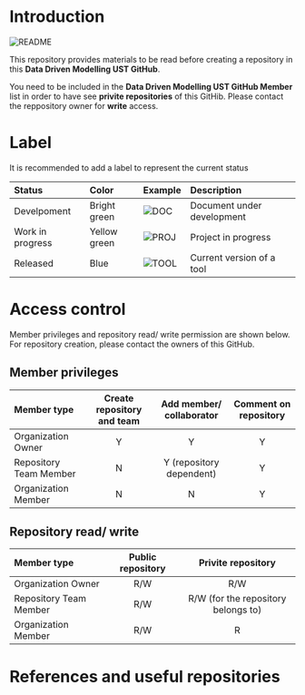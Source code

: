 # Introduction
![README](https://img.shields.io/badge/readme-release-blue.svg)

This repository provides materials to be read before creating a repository in this **Data Driven Modelling UST GitHub**.

You need to be included in the **Data Driven Modelling UST GitHub Member** list in order to have see **privite repositories** of this GitHib. Please contact the reppository owner for **write** access.

# Label
It is recommended to add a label to represent the current status

| Status | Color | Example | Description
| :--- | :--- | :--- | :--- |
| Develpoment | Bright green | ![DOC](https://img.shields.io/badge/doc-dev-brightgreen.svg) | Document under development |
| Work in progress | Yellow green | ![PROJ](https://img.shields.io/badge/proj-wip-yellowgreen.svg) | Project in progress |
| Released | Blue | ![TOOL](https://img.shields.io/badge/tool-1.2-blue.svg) | Current version of a tool |

# Access control

Member privileges and repository read/ write permission are shown below. For repository creation, please contact the owners of this GitHub.

## Member privileges

| Member type | Create repository and team | Add member/ collaborator | Comment on repository |
| :--- | :---: | :---: | :---: | 
| Organization Owner | Y | Y | Y |
| Repository Team Member | N | Y (repository dependent)| Y |
| Organization Member | N | N | Y |

## Repository read/ write

| Member type | Public repository | Privite repository | 
| :--- | :---: | :---: |
| Organization Owner | R/W | R/W |
| Repository Team Member | R/W | R/W (for the repository belongs to)|
| Organization Member | R/W | R |
 
# References and useful repositories
